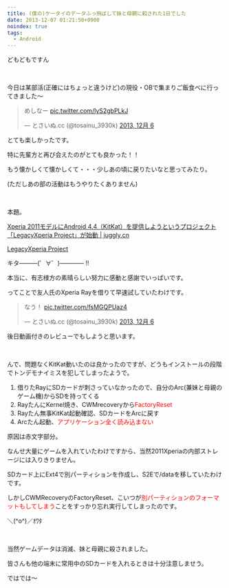 ```yaml
---
title: (僕の)ケータイのデータふっ飛ばして妹と母親に殺された1日でした
date: 2013-12-07 01:21:50+0900
noindex: true
tags:
  - Android
---
```

どもどもですん

&nbsp;

今日は某部活(正確にはちょっと違うけど)の現役・OBで集まりご飯食べに行ってきました〜

<blockquote class="twitter-tweet tw-align-center" lang="ja"><p>めしなー <a href="http://t.co/lyS2gbPLkJ">pic.twitter.com/lyS2gbPLkJ</a></p>&mdash; とさいぬ.cc (@tosainu_3930k) <a href="https://twitter.com/tosainu_3930k/statuses/408916055990353920">2013, 12月 6</a></blockquote>
<script async src="//platform.twitter.com/widgets.js" charset="utf-8"></script>

とても楽しかったです。

特に先輩方と再び会えたのがとても良かった！！

もう懐かしくて懐かしくて・・・少しあの頃に戻りたいなと思ってみたり。

(ただしあの部の活動はもうやりたくありません)

&nbsp;

本題。

<a href="http://juggly.cn/archives/101440.html">Xperia 2011モデルにAndroid 4.4（KitKat）を提供しようというプロジェクト「LegacyXperia Project」が始動 | juggly.cn</a>

<a href="http://legacyxperia.github.io/">LegacyXperia Project</a>

<span class="fontsize7">キタ———(゜∀゜)———— !!</span>

本当に、有志様方の素晴らしい努力に感動と感謝でいっぱいです。

ってことで友人氏のXperia Rayを借りて早速試していたわけです。

<blockquote class="twitter-tweet tw-align-center" lang="ja"><p>なう！ <a href="http://t.co/fsMGQPUaz4">pic.twitter.com/fsMGQPUaz4</a></p>&mdash; とさいぬ.cc (@tosainu_3930k) <a href="https://twitter.com/tosainu_3930k/statuses/408844229184479232">2013, 12月 6</a></blockquote>
<script async src="//platform.twitter.com/widgets.js" charset="utf-8"></script>

後日動画付きのレビューでもしようと思います。

&nbsp;

んで、問題なくKitKat動いたのは良かったのですが、どうもインストールの段階でトンデモナイミスを犯してしまったようで。

1. 借りたRayにSDカードが刺さっていなかったので、自分のArc(兼妹と母親のゲーム機)からSDを持ってくる
2. RayたんにKernel焼き、CWMrecoveryから<span style="color:red;">FactoryReset</span>
3. Rayたん無事KitKat起動確認、SDカードをArcに戻す
4. Arcたん起動、<span style="color:red;">アプリケーション全く読み込まない</span>

原因は赤文字部分。

なんせ大量にゲームを入れていたわけですから、当然2011Xperiaの内部ストレージには入りきりません。

SDカード上にExt4で別パーティションを作成し、S2Eで/dataを移していたわけです。

しかしCWMRecoveryのFactoryReset、こいつが<span style="color:red;">別パーティションのフォーマットもしてしまう</span>ことをすっかり忘れ実行してしまったのです。

<span class="fontsize7">＼(^o^)／ｵﾜﾀ</span>

&nbsp;

当然ゲームデータは消滅、妹と母親に殺されました。

皆さんも他の端末に常用中のSDカードを入れるときは十分注意しませう。

ではでは〜
